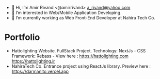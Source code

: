 - 👋 Hi, I’m Amir Rivand <@amirrivand> <a_rivand@yahoo.com>
- 👀 I’m interested in Web/Mobile Application Developing.
- 🌱 I’m currently working as Web Front-End Developer at Nahira Tech Co.

# Portfolio
- Hattolighting Website. FullStack Project.
  Technology:  NextJs - CSS Framework: Rebass - View here : https://hattolighting.com https://hattolighting.ir
- NahiraTech Co. Entrance project using ReactJs library.
  Preview here : https://darmanito.vercel.app
